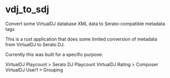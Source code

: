 # vdj_to_sdj
Convert some VirtualDJ database XML data to Serato-compatible metadata tags

This is a rust application that does some limited conversion of metadata from VirtualDJ to Serato DJ.

Currently this was built for a specific purpose:

VirtualDJ Playcount > Serato DJ Playcount
VirtualDJ Rating > Composer
VirtualDJ User1 > Grouping